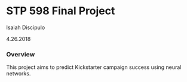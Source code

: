 # STP 598 Final Project
Isaiah Discipulo  

4.26.2018

### Overview
This project aims to predict Kickstarter campaign success using neural networks.
